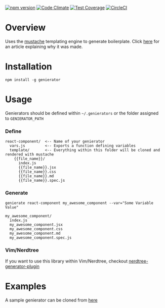 [![npm version](https://badge.fury.io/js/genierator.svg)](https://badge.fury.io/js/genierator)
[![Code Climate](https://codeclimate.com/github/Didericis/genierator/badges/gpa.svg)](https://codeclimate.com/github/Didericis/genierator)
[![Test Coverage](https://codeclimate.com/github/Didericis/genierator/badges/coverage.svg)](https://codeclimate.com/github/Didericis/genierator/coverage)
[![CircleCI](https://circleci.com/gh/Didericis/genierator.svg?style=svg)](https://circleci.com/gh/Didericis/genierator)

# Overview

Uses the [mustache](https://mustache.github.io/) templating engine to generate boilerplate. Click [here](http://blog.dideric.is/2017/07/22/Creating-boilerplate-in-vim/) for an article explaining why it was made.

# Installation

`npm install -g genierator`

# Usage

Genierators should be defined within `~/.genierators` or the folder assigned to `GENIERATOR_PATH`

### Define

```
react-component/  <-- Name of your genierator
  vars.js         <-- Exports a function defining variables
  template/       <-- Everything within this folder will be cloned and rendered with mustache
    {{file_name}}/
      index.js
      {{file_name}}.jsx
      {{file_name}}.css
      {{file_name}}.md
      {{file_name}}.spec.js
```

### Generate

`genierate react-component my_awesome_component --var="Some Variable Value"`

```
my_awesome_component/
  index.js
  my_awesome_component.jsx
  my_awesome_component.css
  my_awesome_component.md
  my_awesome_component.spec.js
```

### Vim/Nerdtree

If you want to use this library within Vim/Nerdtree, checkout [nerdtree-generator-plugin](https://github.com/Didericis/nerdtree-genierator-plugin)

# Examples

A sample genierator can be cloned from [here](https://github.com/Didericis/sample-genierators/tree/master)
